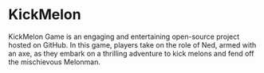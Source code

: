 # KickMelon
KickMelon Game is an engaging and entertaining open-source project hosted on GitHub. In this game, players take on the role of Ned, armed with an axe, as they embark on a thrilling adventure to kick melons and fend off the mischievous Melonman. 
